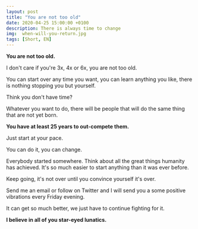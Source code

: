 ```yaml
---
layout: post
title: "You are not too old"
date: 2020-04-25 15:00:00 +0100
description: There is always time to change
img:  when-will-you-return.jpg
tags: [Short, EN]
---
```


**You are not too old.**

I don't care if you're 3x, 4x or 6x, you are not too old.

You can start over any time you want, you can learn anything you like, there is nothing stopping you but yourself.

Think you don't have time?

Whatever you want to do, there will be people that will do the same thing that are not yet born.

**You have at least 25 years to out-compete them.**

Just start at your pace.

You can do it, you can change.

Everybody started somewhere. Think about all the great things humanity has achieved. It's so much easier to start anything than it was ever before.

Keep going, it's not over until you convince yourself it's over.

Send me an email or follow on Twitter and I will send you a some positive vibrations every Friday evening.

It can get so much better, we just have to continue fighting for it.

**I believe in all of you star-eyed lunatics.**